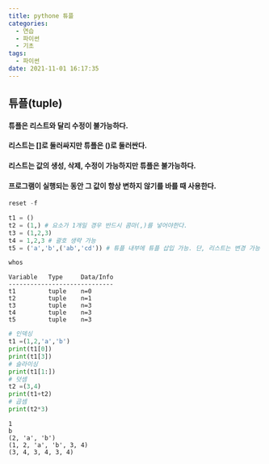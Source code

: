 ```yaml
---
title: pythone 튜플
categories:
  - 연습
  - 파이썬
  - 기초
tags:
  - 파이썬
date: 2021-11-01 16:17:35
---
```

## 튜플(tuple)
#### 튜플은 리스트와 달리 수정이 불가능하다.
#### 리스트는 []로 둘러싸지만 튜플은 ()로 둘러싼다.
#### 리스트는 값의 생성, 삭제, 수정이 가능하지만 튜플은 불가능하다.
#### 프로그램이 실행되는 동안 그 값이 항상 변하지 않기를 바를 때 사용한다.


```python
reset -f
```


```python
t1 = ()
t2 = (1,) # 요소가 1개일 경우 반드시 콤마(,)를 넣어야한다.
t3 = (1,2,3)
t4 = 1,2,3 # 괄호 생략 가능
t5 = ('a','b',('ab','cd')) # 튜플 내부에 튜플 삽입 가능. 단, 리스트는 변경 가능 변수이므로 삽입할 수 없다.
```


```python
whos
```

    Variable   Type     Data/Info
    -----------------------------
    t1         tuple    n=0
    t2         tuple    n=1
    t3         tuple    n=3
    t4         tuple    n=3
    t5         tuple    n=3
    


```python
# 인덱싱
t1 =(1,2,'a','b')
print(t1[0])
print(t1[3])
# 슬라이싱
print(t1[1:])
# 덧셈
t2 =(3,4)
print(t1+t2)
# 곱셈
print(t2*3)
```

    1
    b
    (2, 'a', 'b')
    (1, 2, 'a', 'b', 3, 4)
    (3, 4, 3, 4, 3, 4)
    

